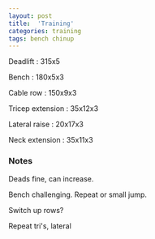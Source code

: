 ```yaml
---
layout: post
title:  'Training'
categories: training
tags: bench chinup
---
```


Deadlift  :  315x5

Bench : 180x5x3

Cable row : 150x9x3

Tricep extension  :  35x12x3

Lateral raise  :  20x17x3

Neck extension  :  35x11x3

### Notes

Deads fine, can increase.

Bench challenging. Repeat or small jump.

Switch up rows?

Repeat tri's, lateral
